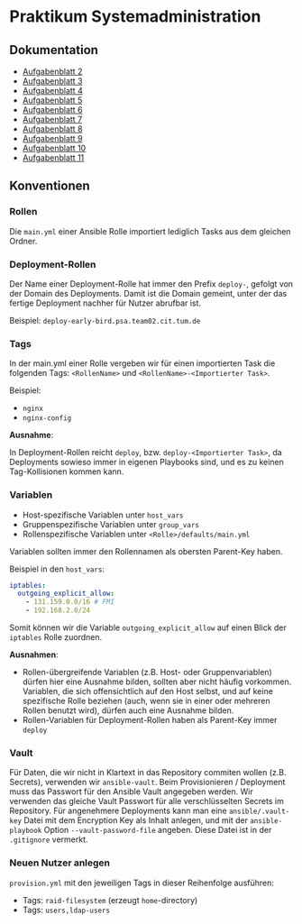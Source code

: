 # Praktikum Systemadministration
 
## Dokumentation

- [Aufgabenblatt 2](docs/sheet_02/README.md)
- [Aufgabenblatt 3](docs/sheet_03/README.md)
- [Aufgabenblatt 4](docs/sheet_04/README.md)
- [Aufgabenblatt 5](docs/sheet_05/README.md)
- [Aufgabenblatt 6](docs/sheet_06/README.md)
- [Aufgabenblatt 7](docs/sheet_07/README.md)
- [Aufgabenblatt 8](docs/sheet_08/README.md)
- [Aufgabenblatt 9](docs/sheet_09/README.md)
- [Aufgabenblatt 10](docs/sheet_10/README.md)
- [Aufgabenblatt 11](docs/sheet_11/README.md)

## Konventionen

### Rollen

Die `main.yml` einer Ansible Rolle importiert lediglich Tasks aus dem gleichen Ordner.

### Deployment-Rollen

Der Name einer Deployment-Rolle hat immer den Prefix `deploy-`, gefolgt von der Domain des Deployments.
Damit ist die Domain gemeint, unter der das fertige Deployment nachher für Nutzer abrufbar ist.

Beispiel: `deploy-early-bird.psa.team02.cit.tum.de`

### Tags

In der main.yml einer Rolle vergeben wir für einen importierten Task die folgenden Tags: `<RollenName>` und `<RollenName>-<Importierter Task>`.

Beispiel:
  - `nginx`
  - `nginx-config`

**Ausnahme**:

In Deployment-Rollen reicht `deploy`, bzw. `deploy-<Importierter Task>`, da Deployments sowieso immer in eigenen Playbooks
sind, und es zu keinen Tag-Kollisionen kommen kann.

### Variablen

- Host-spezifische Variablen unter `host_vars`
- Gruppenspezifische Variablen unter `group_vars`
- Rollenspezifische Variablen unter `<Rolle>/defaults/main.yml`

Variablen sollten immer den Rollennamen als obersten Parent-Key haben.

Beispiel in den `host_vars`:
```yaml
iptables:
  outgoing_explicit_allow:
    - 131.159.0.0/16 # FMI
    - 192.168.2.0/24
```

Somit können wir die Variable `outgoing_explicit_allow` auf einen Blick der `iptables` Rolle zuordnen.

**Ausnahmen**:
- Rollen-übergreifende Variablen (z.B. Host- oder Gruppenvariablen) dürfen hier eine Ausnahme bilden,
sollten aber nicht häufig vorkommen.
Variablen, die sich offensichtlich auf den Host selbst, und auf keine spezifische Rolle beziehen
(auch, wenn sie in einer oder mehreren Rollen benutzt wird), dürfen auch eine Ausnahme bilden.
- Rollen-Variablen für Deployment-Rollen haben als Parent-Key immer `deploy`

### Vault

Für Daten, die wir nicht in Klartext in das Repository commiten wollen (z.B. Secrets), verwenden wir `ansible-vault`.
Beim Provisionieren / Deployment muss das Passwort für den Ansible Vault angegeben werden.
Wir verwenden das gleiche Vault Passwort für alle verschlüsselten Secrets im Repository.
Für angenehmere Deployments kann man eine `ansible/.vault-key` Datei mit dem Encryption Key als Inhalt anlegen,
und mit der `ansible-playbook` Option `--vault-password-file` angeben.
Diese Datei ist in der `.gitignore` vermerkt.

### Neuen Nutzer anlegen

`provision.yml` mit den jeweiligen Tags in dieser Reihenfolge ausführen:
- Tags: `raid-filesystem` (erzeugt `home`-directory)
- Tags: `users,ldap-users`

